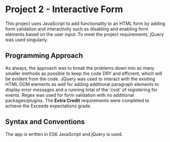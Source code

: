 # Project 2 - Interactive Form 

This project uses JavaScript to add functionality to an HTML form by adding form validation and interactivity such as disabling and enabling form elements based on the user input. To meet the project requirements, jQuery was used singularly. 


## Programming Approach

As always, the approach was to break the problems down into as many smaller methods as possible to keep the code DRY and efficient, which will be evident from the code. JQuery was used to interact with the existing HTML DOM elements as well for adding additional paragraph elements to display error messages and a running total of the 'cost' of registering for events. Regex was used for form validation with no additional packages/plugins. The **Extra Credit** requirements were completed to achieve the Exceeds expectations grade.

## Syntax and Conventions

The app is written in ES6 JavaScript and jQuery is used. 
